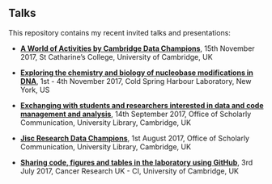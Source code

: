 ## Talks

This repository contains my recent invited talks and presentations:

- [**A World of Activities by Cambridge Data Champions**](20171115_EngagingResearchersinGoodDataManagement), 15th November 2017, St Catharine’s College, University of Cambridge, UK

- [**Exploring the chemistry and biology of nucleobase modifications in DNA**](20171101-04_GenomeInformatics), 1st - 4th November 2017, Cold Spring Harbour Laboratory, New York, US

- [**Exchanging with students and researchers interested in data and code management and analysis**](20170914_CambridgeResearchDataChampionsForum), 14th September 2017, Office of Scholarly Communication, University Library, Cambridge, UK

- [**Jisc Research Data Champions**](20170801_JiscResearchDataChampions), 1st August 2017, Office of Scholarly Communication, University Library, Cambridge, UK

- [**Sharing code, figures and tables in the laboratory using GitHub**](20170703_GitHubintheLab_CRUK-CI), 3rd July 2017, Cancer Research UK - CI, University of Cambridge, UK
